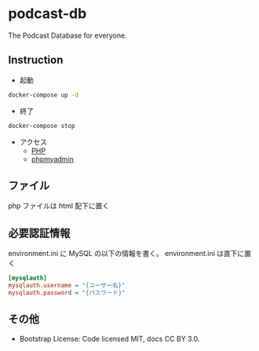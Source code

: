 # podcast-db

The Podcast Database for everyone.

## Instruction

- 起動

```sh
docker-compose up -d
```

- 終了

```sh
docker-compose stop
```

- アクセス
  - [PHP](http://localhost:8080)
  - [phpmyadmin](http://localhost:4040)

## ファイル

php ファイルは html 配下に置く

## 必要認証情報

environment.ini に MySQL の以下の情報を書く。
environment.ini は直下に置く

```ini
[mysqlauth]
mysqlauth.username = "{ユーザー名}"
mysqlauth.password = "{パスワード}"
```

## その他

- Bootstrap License: Code licensed MIT, docs CC BY 3.0.
